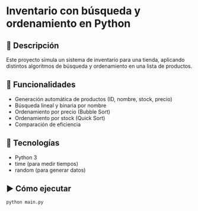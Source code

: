 # Inventario con búsqueda y ordenamiento en Python

## 📌 Descripción
Este proyecto simula un sistema de inventario para una tienda, aplicando distintos algoritmos de búsqueda y ordenamiento en una lista de productos.

## 🚀 Funcionalidades
- Generación automática de productos (ID, nombre, stock, precio)
- Búsqueda lineal y binaria por nombre
- Ordenamiento por precio (Bubble Sort)
- Ordenamiento por stock (Quick Sort)
- Comparación de eficiencia

## 🐍 Tecnologías
- Python 3
- time (para medir tiempos)
- random (para generar datos)

## ▶️ Cómo ejecutar
```bash
python main.py
